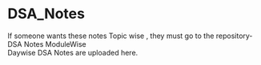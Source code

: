 # DSA_Notes
If someone wants these notes Topic wise , they must go to the repository-DSA Notes ModuleWise</br>
 Daywise DSA Notes are uploaded here.<br/>
 </br> <br/>
 </br> <br/>
 
